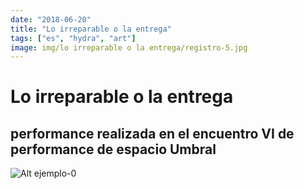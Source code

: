 ```yaml
---
date: "2018-06-20"
title: "Lo irreparable o la entrega"
tags: ["es", "hydra", "art"]
image: img/lo irreparable o la entrega/registro-5.jpg
---
```


# Lo irreparable o la entrega
## performance realizada en el encuentro VI de performance de espacio Umbral

![Alt ejemplo-0](img/py-mod/)

